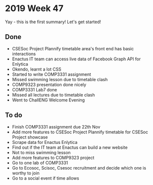 # 2019 Week 47

Yay - this is the first summary! Let's get started!

## Done

- CSESoc Project Plannify timetable area's front end has basic interactions
- Enactus IT team can access live data of Facebook Graph API for Enlytica
- Okendo, learnt a lot CSS
- Started to write COMP3331 assignment
- Missed swimming lesson due to timetable clash
- COMP9323 presentation done nicely
- COMP3331 Lab7 done
- Missed all lectures due to timetable clash
- Went to ChallENG Welcome Evening

## To do

- Finish COMP3331 assignment due 22th Nov
- Add more features to CSESoc Project Plannify timetable for CSESoc Project showcase
- Scrape data for Enactus Enlytica
- Find out if the IT team at Enactus can build a new website
- Not to miss swimming lesson
- Add more features to COMP9323 project
- Go to one lab of COMP3331
- Go to Ecosoc, Scisoc, Csesoc recruitment and decide which one is worthy to join
- Go to a social event if time allows